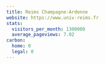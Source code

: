 ```yaml
---
title: Reims Champagne-Ardenne
website: https://www.univ-reims.fr
stats:
  visitors_per_month: 1300000
  average_pageviews: 7.02
carbon:
  home: 0
  legal: 0
---
```

